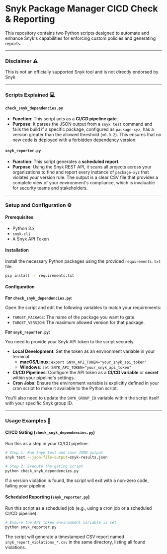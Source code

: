# Snyk Package Manager CICD Check & Reporting

This repository contains two Python scripts designed to automate and enhance Snyk's capabilities for enforcing custom policies and generating reports.

-----

### Disclaimer :warning: 

This is not an officially supported Snyk tool and is not directly endorsed by Snyk

-----

### Scripts Explained 💻

#### `check_snyk_dependencies.py`

  * **Function**: This script acts as a **CI/CD pipeline gate**.
  * **Purpose**: It parses the JSON output from a `snyk test` command and fails the build if a specific package, configured as `package-xyz`, has a version greater than the allowed threshold (`v0.0.2`). This ensures that no new code is deployed with a forbidden dependency version.

#### `snyk_reporter.py`

  * **Function**: This script generates a **scheduled report**.
  * **Purpose**: Using the Snyk REST API, it scans all projects across your organizations to find and report every instance of `package-xyz` that violates your version rule. The output is a clear CSV file that provides a complete view of your environment's compliance, which is invaluable for security teams and stakeholders.

-----

### Setup and Configuration ⚙️

#### Prerequisites

  * Python 3.x
  * `snyk-cli`
  * A Snyk API Token

#### Installation

Install the necessary Python packages using the provided `requirements.txt` file.

```bash
pip install -r requirements.txt
```

#### Configuration

**For `check_snyk_dependencies.py`:**

Open the script and edit the following variables to match your requirements:

  * `TARGET_PACKAGE`: The name of the package you want to gate.
  * `TARGET_VERSION`: The maximum allowed version for that package.

**For `snyk_reporter.py`:**

You need to provide your Snyk API token to the script securely.

  * **Local Development**: Set the token as an environment variable in your terminal.
      * **macOS/Linux**: `export SNYK_API_TOKEN="your_snyk_api_token"`
      * **Windows**: `set SNYK_API_TOKEN="your_snyk_api_token"`
  * **CI/CD Pipelines**: Configure the API token as a **CI/CD variable** or **secret** within your pipeline's settings.
  * **Cron Jobs**: Ensure the environment variable is explicitly defined in your cron script to make it available to the Python script.

You'll also need to update the `SNYK_GROUP_ID` variable within the script itself with your specific Snyk group ID.

-----

### Usage Examples 🚀

#### CI/CD Gating (`check_snyk_dependencies.py`)

Run this as a step in your CI/CD pipeline.

```bash
# Step 1: Run Snyk test and save JSON output
snyk test --json-file-output=snyk-results.json

# Step 2: Execute the gating script
python check_snyk_dependencies.py
```

If a version violation is found, the script will exit with a non-zero code, failing your pipeline.

#### Scheduled Reporting (`snyk_reporter.py`)

Run this script as a scheduled job (e.g., using a cron job or a scheduled CI/CD pipeline).

```bash
# Ensure the API token environment variable is set
python snyk_reporter.py
```

The script will generate a timestamped CSV report named `snyk_report_violations_*.csv` in the same directory, listing all found violations.
